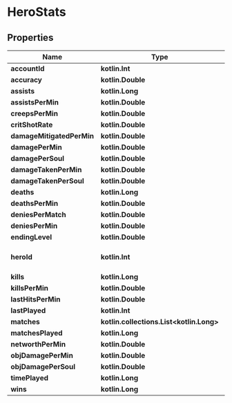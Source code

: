 
# HeroStats

## Properties
Name | Type | Description | Notes
------------ | ------------- | ------------- | -------------
**accountId** | **kotlin.Int** |  | 
**accuracy** | **kotlin.Double** |  | 
**assists** | **kotlin.Long** |  | 
**assistsPerMin** | **kotlin.Double** |  | 
**creepsPerMin** | **kotlin.Double** |  | 
**critShotRate** | **kotlin.Double** |  | 
**damageMitigatedPerMin** | **kotlin.Double** |  | 
**damagePerMin** | **kotlin.Double** |  | 
**damagePerSoul** | **kotlin.Double** |  | 
**damageTakenPerMin** | **kotlin.Double** |  | 
**damageTakenPerSoul** | **kotlin.Double** |  | 
**deaths** | **kotlin.Long** |  | 
**deathsPerMin** | **kotlin.Double** |  | 
**deniesPerMatch** | **kotlin.Double** |  | 
**deniesPerMin** | **kotlin.Double** |  | 
**endingLevel** | **kotlin.Double** |  | 
**heroId** | **kotlin.Int** | See more: &lt;https://assets.deadlock-api.com/v2/heroes&gt; | 
**kills** | **kotlin.Long** |  | 
**killsPerMin** | **kotlin.Double** |  | 
**lastHitsPerMin** | **kotlin.Double** |  | 
**lastPlayed** | **kotlin.Int** |  | 
**matches** | **kotlin.collections.List&lt;kotlin.Long&gt;** |  | 
**matchesPlayed** | **kotlin.Long** |  | 
**networthPerMin** | **kotlin.Double** |  | 
**objDamagePerMin** | **kotlin.Double** |  | 
**objDamagePerSoul** | **kotlin.Double** |  | 
**timePlayed** | **kotlin.Long** |  | 
**wins** | **kotlin.Long** |  | 




